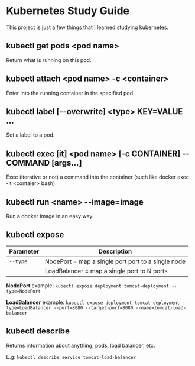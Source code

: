 # Kubernetes Study Guide
This project is just a few things that I learned studying kubernetes.

## kubectl get pods \<pod name>

Return what is running on this pod.

## kubectl attach \<pod name> -c \<container>

Enter into the running container in the specified pod.

## kubectl label [--overwrite] \<type> KEY=VALUE ...

Set a label to a pod.

## kubectl exec [it] \<pod name> [-c CONTAINER] --COMMAND [args...]

Exec (iterative or not) a command into the container (such like docker exec -it \<contaier> bash).

## kubectl run \<name> --image=image

Run a docker image in an easy way.

## kubectl expose

|Parameter|Description|
|----|-----------|
|`--type`|NodePort = map a single port port to a single node|
|        |LoadBalancer = map a single port to N ports |

**NodePort** example: `kubectl expose deployment tomcat-deployment --type=NodePort`

**LoadBalancer** example: `kubectl expose deployment tomcat-deployment --type=LoadBalancer --port=8080 --target-port=8080 --name=tomcat-load-balancer`

## kubectl describe

Returns information about anything, pods, load balancer, etc.

E.g: `kubectl describe service tomcat-load-balancer`